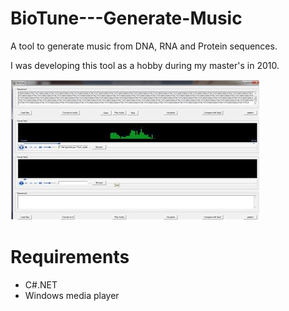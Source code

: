 # BioTune---Generate-Music

A tool to generate music from DNA, RNA and Protein sequences. 

I was developing this tool as a hobby during my master's in 2010.

![alt text](https://github.com/vvrahul11/BioTune---Generate-Music/blob/master/biotune.jpg)

# Requirements

* C#.NET
* Windows media player
